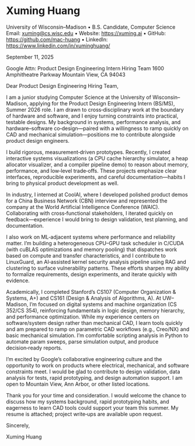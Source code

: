 # Xuming Huang
University of Wisconsin–Madison • B.S. Candidate, Computer Science
Email: xuming@cs.wisc.edu • Website: https://xuming.ai • GitHub: https://github.com/mac-huang • LinkedIn: https://www.linkedin.com/in/xuminghuang/

September 11, 2025

Google
Attn: Product Design Engineering Intern Hiring Team
1600 Amphitheatre Parkway
Mountain View, CA 94043

Dear Product Design Engineering Hiring Team,

I am a junior studying Computer Science at the University of Wisconsin–Madison, applying for the Product Design Engineering Intern (BS/MS), Summer 2026 role. I am drawn to cross‑disciplinary work at the boundary of hardware and software, and I enjoy turning constraints into practical, testable designs. My background in systems, performance analysis, and hardware–software co‑design—paired with a willingness to ramp quickly on CAD and mechanical simulation—positions me to contribute alongside product design engineers.

I build rigorous, measurement‑driven prototypes. Recently, I created interactive systems visualizations (a CPU cache hierarchy simulator, a heap allocator visualizer, and a compiler pipeline demo) to reason about memory, performance, and low‑level trade‑offs. These projects emphasize clear interfaces, reproducible experiments, and careful documentation—habits I bring to physical product development as well.

In industry, I interned at CoolAI, where I developed polished product demos for a China Business Network (CBN) interview and represented the company at the World Artificial Intelligence Conference (WAIC). Collaborating with cross‑functional stakeholders, I iterated quickly on feedback—experience I would bring to design validation, test planning, and documentation.

I also work on ML‑adjacent systems where performance and reliability matter. I’m building a heterogeneous CPU–GPU task scheduler in C/CUDA (with cuBLAS optimizations and memory pooling) that dispatches work based on compute and transfer characteristics, and I contribute to LinuxGuard, an AI‑assisted kernel security analysis pipeline using RAG and clustering to surface vulnerability patterns. These efforts sharpen my ability to formalize requirements, design experiments, and iterate quickly with evidence.

Academically, I completed Stanford’s CS107 (Computer Organization & Systems, A+) and CS161 (Design & Analysis of Algorithms, A). At UW–Madison, I’m focused on digital systems and machine organization (CS 352/CS 354), reinforcing fundamentals in logic design, memory hierarchy, and performance optimization. While my experience centers on software/system design rather than mechanical CAD, I learn tools quickly and am prepared to ramp on parametric CAD workflows (e.g., Creo/NX) and basic mechanical simulation. I’m comfortable scripting analysis in Python to automate param sweeps, parse simulation output, and produce decision‑ready reports.

I’m excited by Google’s collaborative engineering culture and the opportunity to work on products where electrical, mechanical, and software constraints meet. I would be glad to contribute to design validation, data analysis for tests, rapid prototyping, and design automation support. I am open to Mountain View, Ann Arbor, or other listed locations.

Thank you for your time and consideration. I would welcome the chance to discuss how my systems background, rapid prototyping habits, and eagerness to learn CAD tools could support your team this summer. My resume is attached; project write‑ups are available upon request.

Sincerely,

Xuming Huang
